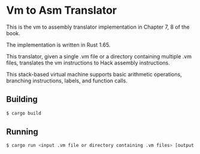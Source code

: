 # Vm to Asm Translator

This is the vm to assembly translator implementation in Chapter 7, 8 of the book.

The implementation is written in Rust 1.65.

This translator, given a single .vm file or a directory containing multiple .vm files, translates the vm instructions to Hack assembly instructions.

This stack-based virtual machine supports basic arithmetic operations, branching instructions, labels, and function calls.

## Building
```bash
$ cargo build
```

## Running
```bash
$ cargo run <input .vm file or directory containing .vm files> [output asm file name]
```
